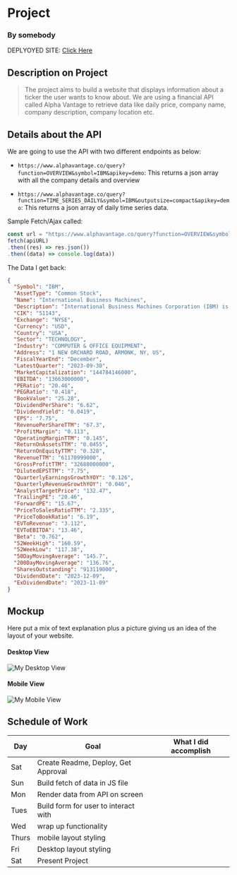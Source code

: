 # Project
### By somebody

DEPLYOYED SITE: [Click Here](https://amritadutta25.github.io/sealproject1/)

## Description on Project

>The project aims to build a website that displays information about a ticker the user wants to know about. We are using a financial API called Alpha Vantage to retrieve data like daily price, company name, company description, company location etc.


## Details about the API

We are going to use the API with two different endpoints as below:

- `https://www.alphavantage.co/query?function=OVERVIEW&symbol=IBM&apikey=demo`: This returns a json array with all the company details and overview

- `https://www.alphavantage.co/query?function=TIME_SERIES_DAILY&symbol=IBM&outputsize=compact&apikey=demo`: This returns a json array of daily time series data.

Sample Fetch/Ajax called:
```js
const url = "https://www.alphavantage.co/query?function=OVERVIEW&symbol=IBM&apikey=demo"
fetch(apiURL)
.then((res) => res.json())
.then((data) => console.log(data))
```

The Data I get back:
```json
{
  "Symbol": "IBM",
  "AssetType": "Common Stock",
  "Name": "International Business Machines",
  "Description": "International Business Machines Corporation (IBM) is an American multinational technology company headquartered in Armonk, New York, with operations in over 170 countries. The company began in 1911, founded in Endicott, New York, as the Computing-Tabulating-Recording Company (CTR) and was renamed International Business Machines in 1924. IBM is incorporated in New York. IBM produces and sells computer hardware, middleware and software, and provides hosting and consulting services in areas ranging from mainframe computers to nanotechnology. IBM is also a major research organization, holding the record for most annual U.S. patents generated by a business (as of 2020) for 28 consecutive years. Inventions by IBM include the automated teller machine (ATM), the floppy disk, the hard disk drive, the magnetic stripe card, the relational database, the SQL programming language, the UPC barcode, and dynamic random-access memory (DRAM). The IBM mainframe, exemplified by the System/360, was the dominant computing platform during the 1960s and 1970s.",
  "CIK": "51143",
  "Exchange": "NYSE",
  "Currency": "USD",
  "Country": "USA",
  "Sector": "TECHNOLOGY",
  "Industry": "COMPUTER & OFFICE EQUIPMENT",
  "Address": "1 NEW ORCHARD ROAD, ARMONK, NY, US",
  "FiscalYearEnd": "December",
  "LatestQuarter": "2023-09-30",
  "MarketCapitalization": "144784146000",
  "EBITDA": "13663000000",
  "PERatio": "20.46",
  "PEGRatio": "0.418",
  "BookValue": "25.28",
  "DividendPerShare": "6.62",
  "DividendYield": "0.0419",
  "EPS": "7.75",
  "RevenuePerShareTTM": "67.3",
  "ProfitMargin": "0.113",
  "OperatingMarginTTM": "0.145",
  "ReturnOnAssetsTTM": "0.0455",
  "ReturnOnEquityTTM": "0.328",
  "RevenueTTM": "61170999000",
  "GrossProfitTTM": "32688000000",
  "DilutedEPSTTM": "7.75",
  "QuarterlyEarningsGrowthYOY": "0.126",
  "QuarterlyRevenueGrowthYOY": "0.046",
  "AnalystTargetPrice": "132.47",
  "TrailingPE": "20.46",
  "ForwardPE": "15.67",
  "PriceToSalesRatioTTM": "2.335",
  "PriceToBookRatio": "6.19",
  "EVToRevenue": "3.112",
  "EVToEBITDA": "13.46",
  "Beta": "0.762",
  "52WeekHigh": "160.59",
  "52WeekLow": "117.38",
  "50DayMovingAverage": "145.7",
  "200DayMovingAverage": "136.76",
  "SharesOutstanding": "913119000",
  "DividendDate": "2023-12-09",
  "ExDividendDate": "2023-11-09"
}
```

## Mockup

Here put a mix of text explanation plus a picture giving us an idea of the layout of your website.

#### Desktop View

![My Desktop View](https://i.imgur.com/5Bs7N6B.png)

#### Mobile View

![My Mobile View](https://i.imgur.com/5Bs7N6B.png)

## Schedule of Work

|Day | Goal | What I did accomplish |
|----|------|-----------------------|
| Sat | Create Readme, Deploy, Get Approval | |
| Sun | Build fetch of data in JS file ||
| Mon | Render data from API on screen ||
| Tues| Build form for user to interact with ||
| Wed | wrap up functionality ||
|Thurs| mobile layout styling ||
| Fri | Desktop layout styling ||
| Sat | Present Project ||